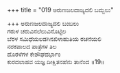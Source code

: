 +++
title = "019 ಅರುಣಜಲದಾಜ್ಯದಲಿ ಬಮ್ಬಲು"

+++
ಅರುಣಜಲದಾಜ್ಯದಲಿ ಬಂಬಲು   
ಗರುಳ ಚರುವಿನಲೆಲುವಿನೊಟ್ಟಿಲ   
ಬೆರಳ ಸಮಿಧೆಯಲಡಗಿನಖಿಳಾಹುತಿಯ ರಚನೆಯಲಿ   
ನರಕಪಾಲದ ಪಾತ್ರೆಗಳ ತಿಲ   
ದೊರಳೆಗಳ ಕೇಶೌಘದರ್ಭಾಂ   
ಕುರದಲಾಹವ ಯಜ್ಞ ದೀಕ್ಷಿತನಹೆನು ತಾನೆಂದ    ॥19॥